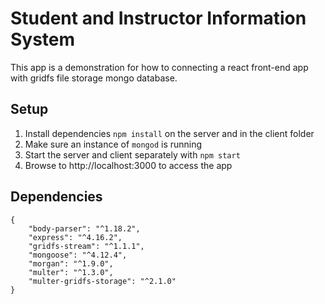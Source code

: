 # Student and Instructor Information System

This app is a demonstration for how to connecting a react front-end app with gridfs file storage mongo database.

## Setup
1. Install dependencies `npm install` on the server and in the client folder
2. Make sure an instance of `mongod` is running
3. Start the server and client separately with `npm start`
4. Browse to http://localhost:3000 to access the app

## Dependencies
```
{
    "body-parser": "^1.18.2",
    "express": "^4.16.2",
    "gridfs-stream": "^1.1.1",
    "mongoose": "^4.12.4",
    "morgan": "^1.9.0",
    "multer": "^1.3.0",
    "multer-gridfs-storage": "^2.1.0"
}
```
